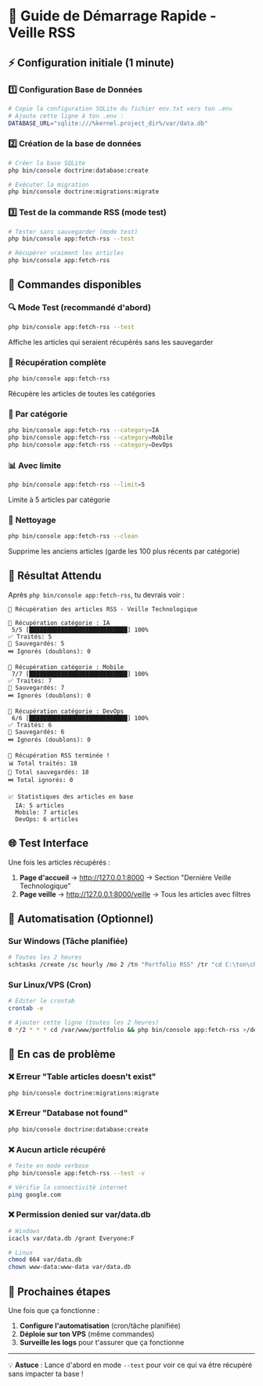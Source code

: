# 🚀 Guide de Démarrage Rapide - Veille RSS

## ⚡ Configuration initiale (1 minute)

### 1️⃣ **Configuration Base de Données**
```bash
# Copie la configuration SQLite du fichier env.txt vers ton .env
# Ajoute cette ligne à ton .env :
DATABASE_URL="sqlite:///%kernel.project_dir%/var/data.db"
```

### 2️⃣ **Création de la base de données**
```bash
# Créer la base SQLite
php bin/console doctrine:database:create

# Exécuter la migration
php bin/console doctrine:migrations:migrate
```

### 3️⃣ **Test de la commande RSS (mode test)**
```bash
# Tester sans sauvegarder (mode test)
php bin/console app:fetch-rss --test

# Récupérer vraiment les articles
php bin/console app:fetch-rss
```

## 📱 **Commandes disponibles**

### 🔍 **Mode Test (recommandé d'abord)**
```bash
php bin/console app:fetch-rss --test
```
Affiche les articles qui seraient récupérés sans les sauvegarder

### 📡 **Récupération complète**
```bash
php bin/console app:fetch-rss
```
Récupère les articles de toutes les catégories

### 🎯 **Par catégorie**
```bash
php bin/console app:fetch-rss --category=IA
php bin/console app:fetch-rss --category=Mobile  
php bin/console app:fetch-rss --category=DevOps
```

### 📊 **Avec limite**
```bash
php bin/console app:fetch-rss --limit=5
```
Limite à 5 articles par catégorie

### 🧹 **Nettoyage**
```bash
php bin/console app:fetch-rss --clean
```
Supprime les anciens articles (garde les 100 plus récents par catégorie)

## 🎯 **Résultat Attendu**

Après `php bin/console app:fetch-rss`, tu devrais voir :
```
🤖 Récupération des articles RSS - Veille Technologique

📡 Récupération catégorie : IA
 5/5 [████████████████████████████] 100%
✅ Traités: 5
💾 Sauvegardés: 5
⏭️ Ignorés (doublons): 0

📡 Récupération catégorie : Mobile
 7/7 [████████████████████████████] 100%
✅ Traités: 7
💾 Sauvegardés: 7
⏭️ Ignorés (doublons): 0

📡 Récupération catégorie : DevOps
 6/6 [████████████████████████████] 100%
✅ Traités: 6
💾 Sauvegardés: 6
⏭️ Ignorés (doublons): 0

🎉 Récupération RSS terminée !
📊 Total traités: 18
💾 Total sauvegardés: 18
⏭️ Total ignorés: 0

📈 Statistiques des articles en base
  IA: 5 articles
  Mobile: 7 articles
  DevOps: 6 articles
```

## 🌐 **Test Interface**

Une fois les articles récupérés :
1. **Page d'accueil** → http://127.0.0.1:8000 → Section "Dernière Veille Technologique"
2. **Page veille** → http://127.0.0.1:8000/veille → Tous les articles avec filtres

## 🔄 **Automatisation (Optionnel)**

### Sur Windows (Tâche planifiée)
```bash
# Toutes les 2 heures
schtasks /create /sc hourly /mo 2 /tn "Portfolio RSS" /tr "cd C:\ton\chemin\portfolio && php bin/console app:fetch-rss"
```

### Sur Linux/VPS (Cron)
```bash
# Éditer le crontab
crontab -e

# Ajouter cette ligne (toutes les 2 heures)
0 */2 * * * cd /var/www/portfolio && php bin/console app:fetch-rss >/dev/null 2>&1
```

## 🚨 **En cas de problème**

### ❌ Erreur "Table articles doesn't exist"
```bash
php bin/console doctrine:migrations:migrate
```

### ❌ Erreur "Database not found"
```bash
php bin/console doctrine:database:create
```

### ❌ Aucun article récupéré
```bash
# Teste en mode verbose
php bin/console app:fetch-rss --test -v

# Vérifie la connectivité internet
ping google.com
```

### ❌ Permission denied sur var/data.db
```bash
# Windows
icacls var/data.db /grant Everyone:F

# Linux
chmod 664 var/data.db
chown www-data:www-data var/data.db
```

## 🎯 **Prochaines étapes**

Une fois que ça fonctionne :
1. **Configure l'automatisation** (cron/tâche planifiée)
2. **Déploie sur ton VPS** (même commandes)
3. **Surveille les logs** pour t'assurer que ça fonctionne

---

💡 **Astuce** : Lance d'abord en mode `--test` pour voir ce qui va être récupéré sans impacter ta base ! 